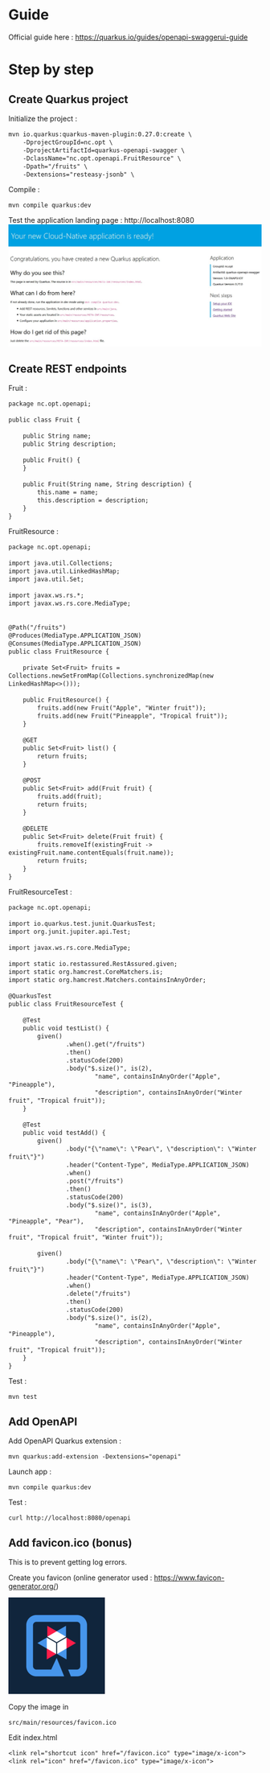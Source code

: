 # Guide

Official guide here : https://quarkus.io/guides/openapi-swaggerui-guide

# Step by step

## Create Quarkus project

Initialize the project :

    mvn io.quarkus:quarkus-maven-plugin:0.27.0:create \
        -DprojectGroupId=nc.opt \
        -DprojectArtifactId=quarkus-openapi-swagger \
        -DclassName="nc.opt.openapi.FruitResource" \
        -Dpath="/fruits" \
        -Dextensions="resteasy-jsonb" \


Compile :

    mvn compile quarkus:dev

Test the application landing page : http://localhost:8080
![quarkus-landing-page](images/quarkus-landing-page.jpg)

## Create REST endpoints

Fruit :

    package nc.opt.openapi;

    public class Fruit {

        public String name;
        public String description;

        public Fruit() {
        }

        public Fruit(String name, String description) {
            this.name = name;
            this.description = description;
        }
    }

FruitResource :

    package nc.opt.openapi;

    import java.util.Collections;
    import java.util.LinkedHashMap;
    import java.util.Set;

    import javax.ws.rs.*;
    import javax.ws.rs.core.MediaType;


    @Path("/fruits")
    @Produces(MediaType.APPLICATION_JSON)
    @Consumes(MediaType.APPLICATION_JSON)
    public class FruitResource {

        private Set<Fruit> fruits = Collections.newSetFromMap(Collections.synchronizedMap(new LinkedHashMap<>()));

        public FruitResource() {
            fruits.add(new Fruit("Apple", "Winter fruit"));
            fruits.add(new Fruit("Pineapple", "Tropical fruit"));
        }

        @GET
        public Set<Fruit> list() {
            return fruits;
        }

        @POST
        public Set<Fruit> add(Fruit fruit) {
            fruits.add(fruit);
            return fruits;
        }

        @DELETE
        public Set<Fruit> delete(Fruit fruit) {
            fruits.removeIf(existingFruit -> existingFruit.name.contentEquals(fruit.name));
            return fruits;
        }
    }


FruitResourceTest :

    package nc.opt.openapi;

    import io.quarkus.test.junit.QuarkusTest;
    import org.junit.jupiter.api.Test;

    import javax.ws.rs.core.MediaType;

    import static io.restassured.RestAssured.given;
    import static org.hamcrest.CoreMatchers.is;
    import static org.hamcrest.Matchers.containsInAnyOrder;

    @QuarkusTest
    public class FruitResourceTest {

        @Test
        public void testList() {
            given()
                    .when().get("/fruits")
                    .then()
                    .statusCode(200)
                    .body("$.size()", is(2),
                            "name", containsInAnyOrder("Apple", "Pineapple"),
                            "description", containsInAnyOrder("Winter fruit", "Tropical fruit"));
        }

        @Test
        public void testAdd() {
            given()
                    .body("{\"name\": \"Pear\", \"description\": \"Winter fruit\"}")
                    .header("Content-Type", MediaType.APPLICATION_JSON)
                    .when()
                    .post("/fruits")
                    .then()
                    .statusCode(200)
                    .body("$.size()", is(3),
                            "name", containsInAnyOrder("Apple", "Pineapple", "Pear"),
                            "description", containsInAnyOrder("Winter fruit", "Tropical fruit", "Winter fruit"));

            given()
                    .body("{\"name\": \"Pear\", \"description\": \"Winter fruit\"}")
                    .header("Content-Type", MediaType.APPLICATION_JSON)
                    .when()
                    .delete("/fruits")
                    .then()
                    .statusCode(200)
                    .body("$.size()", is(2),
                            "name", containsInAnyOrder("Apple", "Pineapple"),
                            "description", containsInAnyOrder("Winter fruit", "Tropical fruit"));
        }
    }

Test :

    mvn test

## Add OpenAPI

Add OpenAPI Quarkus extension :

    mvn quarkus:add-extension -Dextensions="openapi"

Launch app :

    mvn compile quarkus:dev

Test :

    curl http://localhost:8080/openapi

## Add favicon.ico (bonus)

This is to prevent getting log errors.

Create you favicon (online generator used : https://www.favicon-generator.org/)

![quarkus-favicon](src/main/resources/favicon.ico)

Copy the image in 

    src/main/resources/favicon.ico

Edit index.html

    <link rel="shortcut icon" href="/favicon.ico" type="image/x-icon">
    <link rel="icon" href="/favicon.ico" type="image/x-icon">


